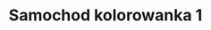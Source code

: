 ---
title: Samochod kolorowanka 1
description: Kolorowanka Samochod - wariant 1
canonical: /pojazdy/samochod
variant_of: samochod
tags:
- pojazdy
- samochod
---